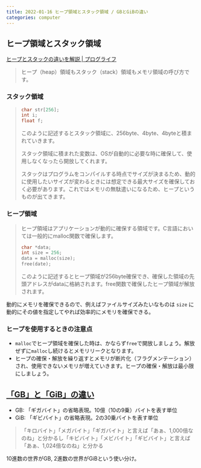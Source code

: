 ```yaml
---
title: 2022-01-16 ヒープ領域とスタック領域 / GBとGiBの違い
categories: computer
---
```


## ヒープ領域とスタック領域

[ヒープとスタックの違いを解説 \| プログライフ](https://proglife.net/heap-stack/)

> ヒープ（heap）領域もスタック（stack）領域もメモリ領域の呼び方です。

### スタック領域

> ```c
> char str[256];
> int i;
> float f;
> ```
>
> このように記述するとスタック領域に、256byte、4byte、4byteと積まれていきます。
>
> スタック領域に積まれた変数は、OSが自動的に必要な時に確保して、使用しなくなったら開放してくれます。
>
> スタックはプログラムをコンパイルする時点でサイズが決まるため、動的に使用したいサイズが変わるときには想定できる最大サイズを確保しておく必要があります。これではメモリの無駄遣いになるため、ヒープというものが出てきます。

### ヒープ領域

> ヒープ領域はアプリケーションが動的に確保する領域です。C言語においては一般的にmalloc関数で確保します。
>
> ```c
> char *data;
> int size = 256;
> data = malloc(size);
> free(date);
> ```
>
> このように記述するとヒープ領域が256byte確保でき、確保した領域の先頭アドレスがdataに格納されます。free関数で確保したヒープ領域が解放されます。

動的にメモリを確保できるので、例えばファイルサイズみたいなものは `size` に動的にその値を指定してやれば効率的にメモリを確保できる。

### ヒープを使用するときの注意点

- `malloc`でヒープ領域を確保した時は、かならず`free`で開放しましょう。解放ぜずに`malloc`し続けるとメモリリークとなります。
- ヒープの確保・解放を繰り返すとメモリが断片化（フラグメンテーション）され、使用できないメモリが増えていきます。ヒープの確保・解放は最小限にしましょう。

## [「GB」と「GiB」の違い](https://wa3.i-3-i.info/diff20tani.html)

- GB: 「ギガバイト」の省略表現。10億（10の9乗）バイトを表す単位
- GiB: 「ギビバイト」の省略表現。2の30乗バイトを表す単位

> 「キロバイト」「メガバイト」「ギガバイト」と言えば「あぁ、1,000倍なのね」と分かるし「キビバイト」「メビバイト」「ギビバイト」と言えば「あぁ、1,024倍なのね」と分かる

10進数の世界がGB, 2進数の世界がGiBという使い分け。
